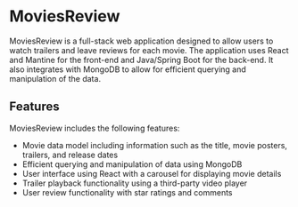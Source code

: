 # MoviesReview

MoviesReview is a full-stack web application designed to allow users to watch trailers and leave reviews for each movie. The application uses React and Mantine for the front-end and Java/Spring Boot for the back-end. It also integrates with MongoDB to allow for efficient querying and manipulation of the data.

## Features

MoviesReview includes the following features:

- Movie data model including information such as the title, movie posters, trailers, and release dates
- Efficient querying and manipulation of data using MongoDB
- User interface using React with a carousel for displaying movie details
- Trailer playback functionality using a third-party video player
- User review functionality with star ratings and comments
